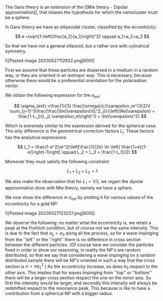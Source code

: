 The Gans theory is an extension of the [[Mie theory - Dipolar approximation]], that relaxes the hypothesis for which the nanocluster must be a sphere.

In Gans theory we have an ellipsoidal cluster, classified by the eccentricity:

$$ e  =\sqrt{1-\left(\frac{a_2}{a_1}\right)^2} \qquad a_1>a_2=a_3 $$

So that we have not a general ellipsoid, but a rather one with cylindrical symmetry.

![[Pasted image 20230527112932.png|600]]

First we assume that these particles are dispersed in a medium in a random way, or they are oriented in an isotropic way. This is necessary, because otherwise there would be a preferential orientation for the polarisation vector. 

We obtain the following expression for the $\sigma_{ext}$:

$$ \sigma_{ext}  =\frac{1}{3} \frac{\omega}{c}\varepsilon_m^{3/2}V \sum_{j=1}^3\frac{\frac{\Im(\varepsilon)}{L^2_j}}{\left(\Re(\varepsilon) + \frac{1-L_j}{L_j} \varepsilon_m\right)^2 + \Im(\varepsilon)^2} $$

Which is extremely similar to the expression derived for the spherical case. The only difference is the geometrical correction factors $L_j$.
These factors has the analytical expressions:

$$ L_1 = \frac{1-e^2}{e^2}\left[\frac{1}{2e} \ln \left( \frac{1+e}{1-e}\right)-1\right] \qquad L_2 = L_3 = \frac{1-L_1}{2} $$

Moreover they must satisfy the following constraint:

$$ L_1 +L_2 + L_3 =1 $$

We also make the observation that for $L_1 = 1/3$, we regain the dipolar approximation done with Mie theory, namely we have a sphere.

We now show the difference in $\sigma_{ext}$ by plotting it for various values of the eccentricity for a gold NP:

![[Pasted image 20230527123237.png|600]]

We observe the following: no matter what the eccentricity is, we retain a peak at the Frohlich condition, but of course not we the same intensity.
This is due to the fact that $a_2=a_3$ along all the process, so for a wave impinging from the ''left'' or the ''right'' there is no difference in cross section between the different particles.
(Of course here we consider the particles fixed in order to show our reasoning, in reality the NP's are random distributed, so that we say that considering a wave impinging on a random distributed sample there will be NP's oriented in such a way that the cross section is $\sigma=\pi a_2^2$ )
As the eccentricity increase, so does $a_3$ respect to the other axis.
This implies that for waves impinging from ''top'' or ''bottom'' there will be a larger cross section respect the one on the minor axis.
So first the intensity would be larger, and secondly this intensity will always be redshifted respect to the resonance peak. This because is like to have a contribution from a spherical NP with a bigger radius.